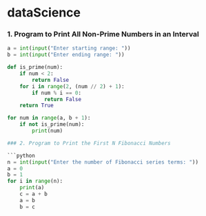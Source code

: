 # dataScience
### 1. Program to Print All Non-Prime Numbers in an Interval

```python
a = int(input("Enter starting range: "))
b = int(input("Enter ending range: "))

def is_prime(num):
    if num < 2:
        return False
    for i in range(2, (num // 2) + 1):
        if num % i == 0:
            return False
    return True

for num in range(a, b + 1):
    if not is_prime(num):
        print(num)

### 2. Program to Print the First N Fibonacci Numbers

```python
n = int(input("Enter the number of Fibonacci series terms: "))
a = 0
b = 1
for i in range(n):
    print(a)
    c = a + b
    a = b
    b = c
